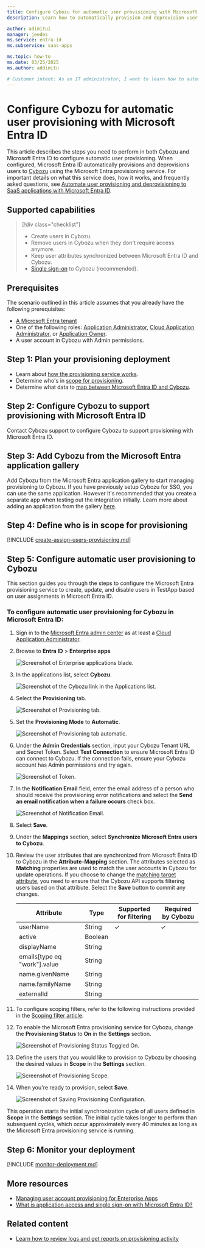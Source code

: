 ```yaml
---
title: Configure Cybozu for automatic user provisioning with Microsoft Entra ID
description: Learn how to automatically provision and deprovision user accounts from Microsoft Entra ID to Cybozu.

author: adimitui
manager: jeedes
ms.service: entra-id
ms.subservice: saas-apps

ms.topic: how-to
ms.date: 03/25/2025
ms.author: addimitu

# Customer intent: As an IT administrator, I want to learn how to automatically provision and deprovision user accounts from Microsoft Entra ID to Cybozu so that I can streamline the user management process and ensure that users have the appropriate access to Cybozu.
---
```


# Configure Cybozu for automatic user provisioning with Microsoft Entra ID

This article describes the steps you need to perform in both Cybozu and Microsoft Entra ID to configure automatic user provisioning. When configured, Microsoft Entra ID automatically provisions and deprovisions users to [Cybozu](https://www.cybozu.com/jp/) using the Microsoft Entra provisioning service. For important details on what this service does, how it works, and frequently asked questions, see [Automate user provisioning and deprovisioning to SaaS applications with Microsoft Entra ID](~/identity/app-provisioning/user-provisioning.md). 


## Supported capabilities
> [!div class="checklist"]
> * Create users in Cybozu.
> * Remove users in Cybozu when they don't require access anymore.
> * Keep user attributes synchronized between Microsoft Entra ID and Cybozu.
> * [Single sign-on](cybozu-tutorial.md) to Cybozu (recommended).

## Prerequisites

The scenario outlined in this article assumes that you already have the following prerequisites:

* [A Microsoft Entra tenant](~/identity-platform/quickstart-create-new-tenant.md) 
* One of the following roles: [Application Administrator](/entra/identity/role-based-access-control/permissions-reference#application-administrator), [Cloud Application Administrator](/entra/identity/role-based-access-control/permissions-reference#cloud-application-administrator), or [Application Owner](/entra/fundamentals/users-default-permissions#owned-enterprise-applications).
* A user account in Cybozu with Admin permissions.

## Step 1: Plan your provisioning deployment
* Learn about [how the provisioning service works](~/identity/app-provisioning/user-provisioning.md).
* Determine who's in [scope for provisioning](~/identity/app-provisioning/define-conditional-rules-for-provisioning-user-accounts.md).
* Determine what data to [map between Microsoft Entra ID and Cybozu](~/identity/app-provisioning/customize-application-attributes.md).

## Step 2: Configure Cybozu to support provisioning with Microsoft Entra ID
Contact Cybozu support to configure Cybozu to support provisioning with Microsoft Entra ID.

## Step 3: Add Cybozu from the Microsoft Entra application gallery

Add Cybozu from the Microsoft Entra application gallery to start managing provisioning to Cybozu. If you have previously setup Cybozu for SSO, you can use the same application. However it's recommended that you create a separate app when testing out the integration initially. Learn more about adding an application from the gallery [here](~/identity/enterprise-apps/add-application-portal.md). 

## Step 4: Define who is in scope for provisioning 

[!INCLUDE [create-assign-users-provisioning.md](~/identity/saas-apps/includes/create-assign-users-provisioning.md)]

## Step 5: Configure automatic user provisioning to Cybozu 

This section guides you through the steps to configure the Microsoft Entra provisioning service to create, update, and disable users in TestApp based on user assignments in Microsoft Entra ID.

<a name='to-configure-automatic-user-provisioning-for-Cybozu-in-azure-ad'></a>

### To configure automatic user provisioning for Cybozu in Microsoft Entra ID:

1. Sign in to the [Microsoft Entra admin center](https://entra.microsoft.com) as at least a [Cloud Application Administrator](~/identity/role-based-access-control/permissions-reference.md#cloud-application-administrator).
1. Browse to **Entra ID** > **Enterprise apps**

	![Screenshot of Enterprise applications blade.](common/enterprise-applications.png)

1. In the applications list, select **Cybozu**.

	![Screenshot of the Cybozu link in the Applications list.](common/all-applications.png)

1. Select the **Provisioning** tab.

	![Screenshot of Provisioning tab.](common/provisioning.png)

1. Set the **Provisioning Mode** to **Automatic**.

	![Screenshot of Provisioning tab automatic.](common/provisioning-automatic.png)

1. Under the **Admin Credentials** section, input your Cybozu Tenant URL and Secret Token. Select **Test Connection** to ensure Microsoft Entra ID can connect to Cybozu. If the connection fails, ensure your Cybozu account has Admin permissions and try again.

 	![Screenshot of Token.](common/provisioning-testconnection-tenanturltoken.png)

1. In the **Notification Email** field, enter the email address of a person who should receive the provisioning error notifications and select the **Send an email notification when a failure occurs** check box.

	![Screenshot of Notification Email.](common/provisioning-notification-email.png)

1. Select **Save**.

1. Under the **Mappings** section, select **Synchronize Microsoft Entra users to Cybozu**.

1. Review the user attributes that are synchronized from Microsoft Entra ID to Cybozu in the **Attribute-Mapping** section. The attributes selected as **Matching** properties are used to match the user accounts in Cybozu for update operations. If you choose to change the [matching target attribute](~/identity/app-provisioning/customize-application-attributes.md), you need to ensure that the Cybozu API supports filtering users based on that attribute. Select the **Save** button to commit any changes.

   |Attribute|Type|Supported for filtering|Required by Cybozu|
   |---|---|---|---|
   |userName|String|&check;|&check;|
   |active|Boolean|||
   |displayName|String|||
   |emails[type eq "work"].value|String|||
   |name.givenName|String|||
   |name.familyName|String|||
   |externalId|String|||

1. To configure scoping filters, refer to the following instructions provided in the [Scoping filter article](~/identity/app-provisioning/define-conditional-rules-for-provisioning-user-accounts.md).

1. To enable the Microsoft Entra provisioning service for Cybozu, change the **Provisioning Status** to **On** in the **Settings** section.

	![Screenshot of Provisioning Status Toggled On.](common/provisioning-toggle-on.png)

1. Define the users that you would like to provision to Cybozu by choosing the desired values in **Scope** in the **Settings** section.

	![Screenshot of Provisioning Scope.](common/provisioning-scope.png)

1. When you're ready to provision, select **Save**.

	![Screenshot of Saving Provisioning Configuration.](common/provisioning-configuration-save.png)

This operation starts the initial synchronization cycle of all users defined in **Scope** in the **Settings** section. The initial cycle takes longer to perform than subsequent cycles, which occur approximately every 40 minutes as long as the Microsoft Entra provisioning service is running. 

## Step 6: Monitor your deployment

[!INCLUDE [monitor-deployment.md](~/identity/saas-apps/includes/monitor-deployment.md)]

## More resources

* [Managing user account provisioning for Enterprise Apps](~/identity/app-provisioning/configure-automatic-user-provisioning-portal.md)
* [What is application access and single sign-on with Microsoft Entra ID?](~/identity/enterprise-apps/what-is-single-sign-on.md)

## Related content

* [Learn how to review logs and get reports on provisioning activity](~/identity/app-provisioning/check-status-user-account-provisioning.md)
